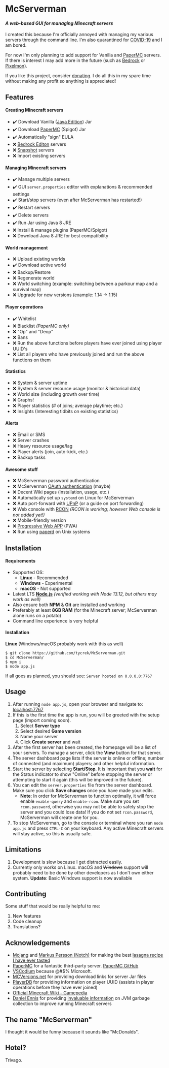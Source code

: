 # McServerman

[//]: # ( :heavy_check_mark: )
[//]: # ( :x: )

#### *A web-based GUI for managing Minecraft servers*

I created this because I'm officially annoyed with managing my various servers through the command line. I'm also quarantined for [COVID-19](https://en.wikipedia.org/wiki/Coronavirus_disease_2019) and I am bored.

For now I'm only planning to add support for Vanilla and [PaperMC](https://papermc.io/) servers. If there is interest I may add more in the future (such as [Bedrock](https://minecraft.gamepedia.com/Bedrock_Edition) or [Pixelmon](https://pixelmonmod.com/wiki/index.php?title=Pixelmon)).

If you like this project, consider [donating](https://jmoore.dev/donate). I do all this in my spare time without making any profit so anything is appreciated!

## Features

#### Creating Minecraft servers

- :heavy_check_mark: Download Vanilla ([Java Edition](https://minecraft.gamepedia.com/Java_Edition)) Jar
- :heavy_check_mark: Download [PaperMC](https://papermc.io/) (Spigot) Jar
- :heavy_check_mark: Automatically "sign" EULA
- :x: [Bedrock Editon](https://minecraft.gamepedia.com/Bedrock_Edition) servers
- :x: [Snapshot](https://minecraft.gamepedia.com/Tutorials/How_to_install_a_snapshot) servers
- :x: Import existing servers

#### Managing Minecraft servers

- :heavy_check_mark: Manage multiple servers
- :heavy_check_mark: GUI `server.properties` editor with explanations & recommended settings
- :heavy_check_mark: Start/stop servers (even after McServerman has restarted!)
- :heavy_check_mark: Restart servers
- :heavy_check_mark: Delete servers
- :heavy_check_mark: Run Jar using Java 8 JRE
- :x: Install & manage plugins (PaperMC/Spigot)
- :x: Download Java 8 JRE for best compatibility

#### World management

- :x: Upload existing worlds
- :heavy_check_mark: Download active world
- :x: Backup/Restore
- :x: Regenerate world
- :x: World switching (example: switching between a parkour map and a survival map)
- :x: Upgrade for new versions (example: 1.14 -> 1.15)

#### Player operations

- :heavy_check_mark: Whitelist
- :x: Blacklist *(PaperMC only)*
- :x: "Op" and "Deop"
- :x: Bans
- :x: Run the above functions before players have ever joined using player UUID's
- :x: List all players who have previously joined and run the above functions on them

#### Statistics

- :x: System & server uptime
- :x: System & server resource usage (monitor & historical data)
- :x: World size (including growth over time)
- :x: Graphs!
- :x: Player statistics (# of joins; average playtime; etc.)
- :x: Insights (Interesting tidbits on existing statistics)

#### Alerts

- :x: Email or SMS
- :x: Server crashes
- :x: Heavy resource usage/lag
- :x: Player alerts (join, auto-kick, etc.)
- :x: Backup tasks

#### Awesome stuff

- :x: McServerman password authentication
- :x: McServerman [OAuth authentication](https://stackoverflow.com/questions/4201431/what-exactly-is-oauth-open-authorization) (maybe)
- :x: Decent Wiki pages (installation, usage, etc.)
- :x: Automatically set up `systemd` on Linux for McServerman
- :x: Auto port-forward with [UPnP](https://en.wikipedia.org/wiki/Universal_Plug_and_Play) (or a guide on port forwarding)
- :x: Web console with [RCON](https://en.wikipedia.org/wiki/Remote_administration) *(RCON is working; however Web console is not added yet!)*
- :x: Mobile-friendly version
- :x: [Progressive Web APP](https://www.howtogeek.com/342121/what-are-progressive-web-apps/) (PWA)
- :x: Run using [paperd](https://github.com/PaperMC/paperd) on Unix systems

## Installation

#### Requirements

- Supported OS:
  - **Linux** - Recommended
  - **Windows** - Experimental
  - **macOS** - Not supported
- Latest LTS **[Node.js](https://nodejs.org/en/download/)** *(verified working with Node 13.12, but others may work as well)*
- Also ensure both **NPM** & **Git** are installed and working
- Preferably at least **8GB RAM** (for the Minecraft server; McServerman alone runs on a potato)
- Command line experience is very helpful

#### Installation

**Linux** (Windows/macOS probably work with this as well)

```
$ git clone https://github.com/tycrek/McServerman.git
$ cd McServerman/
$ npm i
$ node app.js
```

If all goes as planned, you should see: `Server hosted on 0.0.0.0:7767`

## Usage

1. After running `node app.js`, open your browser and navigate to: [localhost:7767](http://localhost:7767)
2. If this is the first time the app is run, you will be greeted with the setup page (import coming soon).
    1. Select **Server type**
	2. Select desired **Game version**
	3. Name your server
	4. Click **Create server** and wait
3. After the first server has been created, the homepage will be a list of your servers. To manage a server, click the **View** button for that server.
4. The server dashboard page lists if the server is online or offline; number of connected (and maximum) players; and other helpful information.
5. Start the server by selecting **Start/Stop**. It is important that you **wait** for the Status indicator to show "Online" before stopping the server or attempting to start it again (this will be improved in the future).
6. You can edit the `server.properties` file from the server dashboard. Make sure you click **Save changes** once you have made your edits.
    - **Note**: In order for McServerman to function optimally, it will force enable `enable-query` and `enable-rcon`. Make sure you set `rcon.password`, otherwise you may not be able to safely stop the server and you could lose data! If you do not set `rcon.password`, McServerman will create one for you.
7. To stop McServerman, go to the console or terminal where you ran `node app.js` and press `CTRL-C` on your keyboard. Any active Minecraft servers will stay active, so this is usually safe.

## Limitations

1. Development is slow because I get distracted easily.
2. Currently only works on Linux. macOS and ~~Windows~~ support will probably need to be done by other developers as I don't own either system. **Update**: Basic Windows support is now available

## Contributing

Some stuff that would be really helpful to me:

1. New features
2. Code cleanup
3. Translations?

## Acknowledgements

- [Mojang](https://www.mojang.com/) and [Markus Persson (Notch)](https://en.wikipedia.org/wiki/Markus_Persson) for making the best [lasagna recipe I have ever tasted](https://www.minecraft.net/en-us/)
- [PaperMC](https://papermc.io/) for a fantastic third-party server. [PaperMC GitHub](https://github.com/PaperMC)
- [VSCodium](https://vscodium.com/) because @#$% Microsoft.
- [MCVersions.net](https://mcversions.net/) for providing download links for server Jar files
- [PlayerDB](https://playerdb.co/) for providing information on player UUID (assists in player operations before they have ever joined)
- [Official Minecraft Wiki - Gamepedia](https://minecraft.gamepedia.com/Server.properties)
- [Daniel Ennis](https://aikar.co/author/daniel-ennis-aikar/) for providing [invaluable information](https://aikar.co/2018/07/02/tuning-the-jvm-g1gc-garbage-collector-flags-for-minecraft/) on JVM garbage collection to improve running Minecraft servers

## The name "McServerman"

I thought it would be funny because it sounds like "McDonalds".

## Hotel?

Trivago.